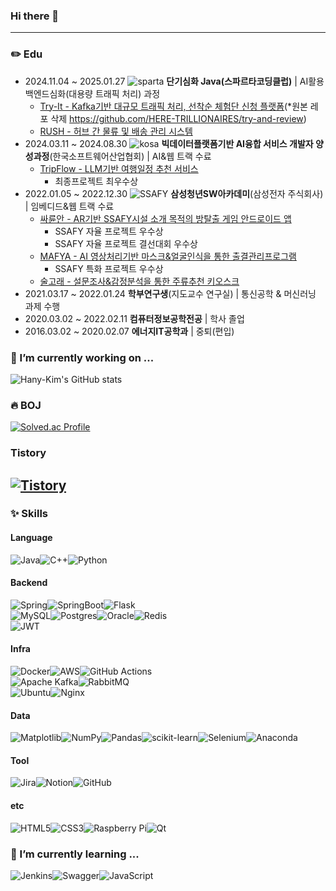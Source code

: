 ### Hi there 👋

<!--
**Hany-Kim/Hany-Kim** is a ✨ _special_ ✨ repository because its `README.md` (this file) appears on your GitHub profile.

Here are some ideas to get you started:

- 🔭 I’m currently working on ...
- 🌱 I’m currently learning ...
- 👯 I’m looking to collaborate on ...
- 🤔 I’m looking for help with ...
- 💬 Ask me about ...
- 📫 How to reach me: ...
- 😄 Pronouns: ...
- ⚡ Fun fact: ...
-->
---
### ✏️ Edu
* 2024.11.04 ~ 2025.01.27 ![sparta](https://img.shields.io/badge/sparta-E8344E) **단기심화 Java(스파르타코딩클럽)** | AI활용 백엔드심화(대용량 트래픽 처리) 과정
  * [Try-It - Kafka기반 대규모 트래픽 처리, 선착순 체험단 신청 플랫폼](https://github.com/Hany-Kim/try-and-review-myrepo?tab=readme-ov-file)(*원본 레포 삭제 https://github.com/HERE-TRILLIONAIRES/try-and-review)
  * [RUSH - 허브 간 물류 및 배송 관리 시스템](https://github.com/RUSH-1472/rush-logistic-system-2024)
* 2024.03.11 ~ 2024.08.30 ![kosa](https://img.shields.io/badge/kosa-195D8B) **빅데이터플랫폼기반 AI융합 서비스 개발자 양성과정**(한국소프트웨어산업협회) | AI&웹 트랙 수료
  * [TripFlow - LLM기반 여행일정 추천 서비스](https://github.com/orgs/KOSA-DDABONG/repositories)
    * 최종프로젝트 최우수상
* 2022.01.05 ~ 2022.12.30 ![SSAFY](https://img.shields.io/badge/SSAFY-1BB1E7) **삼성청년SW아카데미**(삼성전자 주식회사) | 임베디드&웹 트랙 수료
  * [싸륜안 - AR기반 SSAFY시설 소개 목적의 방탈출 게임 안드로이드 앱](https://github.com/Hany-Kim/ssaryunan/tree/main/7th_ssaryun-an-master)
    * SSAFY 자율 프로젝트 우수상
    * SSAFY 자율 프로젝트 결선대회 우수상
  * [MAFYA - AI 영상처리기반 마스크&얼굴인식을 통한 출결관리프로그램]()
    * SSAFY 특화 프로젝트 우수상
  * [술고래 - 설문조사&감정분석을 통한 주류추천 키오스크](https://github.com/Hany-Kim/alcohol_whale)
* 2021.03.17 ~ 2022.01.24 **학부연구생**(지도교수 연구실) | 통신공학 & 머신러닝 과제 수행
* 2020.03.02 ~ 2022.02.11 **컴퓨터정보공학전공** | 학사 졸업
* 2016.03.02 ~ 2020.02.07 **에너지IT공학과** | 중퇴(편입)

### 🔭 I’m currently working on ...
![Hany-Kim's GitHub stats](https://github-readme-stats.vercel.app/api?username=Hany-Kim\&bg_color=30,980000,003399\&title_color=fff\&text_color=fff)

### 🔥 BOJ
[![Solved.ac Profile](http://mazassumnida.wtf/api/v2/generate_badge?boj=kan)](https://solved.ac/kan/)

### Tistory
[![Tistory](https://img.shields.io/badge/Tistory-000000?logo=Tistory&logoColor=FFFFFF)](https://kansstory.tistory.com/)
---

<!-- <div align="center"> -->

### ✨ Skills

#### Language

![Java](https://img.shields.io/badge/java-%23ED8B00.svg?style=for-the-badge&logo=openjdk&logoColor=white)![C++](https://img.shields.io/badge/c++-%2300599C.svg?style=for-the-badge&logo=c%2B%2B&logoColor=white)![Python](https://img.shields.io/badge/python-3670A0?style=for-the-badge&logo=python&logoColor=ffdd54)
#### Backend <br> 
![Spring](https://img.shields.io/badge/spring-%236DB33F.svg?style=for-the-badge&logo=spring&logoColor=white)![SpringBoot](https://camo.githubusercontent.com/c5c6f5ba41163a05ef0c9aa47053749f7b2da2edaa4df9002af8345adcf8a9f0/68747470733a2f2f696d672e736869656c64732e696f2f62616467652f737072696e67626f6f742d3644423333463f7374796c653d666f722d7468652d6261646765266c6f676f3d737072696e67626f6f74266c6f676f436f6c6f723d7768697465)![Flask](https://img.shields.io/badge/flask-%23000.svg?style=for-the-badge&logo=flask&logoColor=white)<br>![MySQL](https://img.shields.io/badge/mysql-4479A1.svg?style=for-the-badge&logo=mysql&logoColor=white)![Postgres](https://img.shields.io/badge/postgres-%23316192.svg?style=for-the-badge&logo=postgresql&logoColor=white)![Oracle](https://img.shields.io/badge/Oracle-F80000?style=for-the-badge&logo=oracle&logoColor=white)![Redis](https://img.shields.io/badge/redis-%23DD0031.svg?style=for-the-badge&logo=redis&logoColor=white)<br>![JWT](https://img.shields.io/badge/JWT-black?style=for-the-badge&logo=JSON%20web%20tokens)
#### Infra<br>
![Docker](https://img.shields.io/badge/docker-%230db7ed.svg?style=for-the-badge&logo=docker&logoColor=white)![AWS](https://img.shields.io/badge/AWS-%23FF9900.svg?style=for-the-badge&logo=amazon-aws&logoColor=white)![GitHub Actions](https://img.shields.io/badge/github%20actions-%232671E5.svg?style=for-the-badge&logo=githubactions&logoColor=white)<br>![Apache Kafka](https://img.shields.io/badge/Apache%20Kafka-000?style=for-the-badge&logo=apachekafka)![RabbitMQ](https://img.shields.io/badge/-RabbitMQ-FF6600?style=flat&logo=rabbitmq&logoColor=white)<br>![Ubuntu](https://img.shields.io/badge/Ubuntu-E95420?style=for-the-badge&logo=ubuntu&logoColor=white)![Nginx](https://img.shields.io/badge/nginx-%23009639.svg?style=for-the-badge&logo=nginx&logoColor=white)
#### Data<br>
![Matplotlib](https://img.shields.io/badge/Matplotlib-%23ffffff.svg?style=for-the-badge&logo=Matplotlib&logoColor=black)![NumPy](https://img.shields.io/badge/numpy-%23013243.svg?style=for-the-badge&logo=numpy&logoColor=white)![Pandas](https://img.shields.io/badge/pandas-%23150458.svg?style=for-the-badge&logo=pandas&logoColor=white)![scikit-learn](https://img.shields.io/badge/scikit--learn-%23F7931E.svg?style=for-the-badge&logo=scikit-learn&logoColor=white)![Selenium](https://img.shields.io/badge/-selenium-%43B02A?style=for-the-badge&logo=selenium&logoColor=white)![Anaconda](https://img.shields.io/badge/Anaconda-%2344A833.svg?style=for-the-badge&logo=anaconda&logoColor=white)
#### Tool<br>
![Jira](https://img.shields.io/badge/jira-%230A0FFF.svg?style=for-the-badge&logo=jira&logoColor=white)![Notion](https://img.shields.io/badge/Notion-%23000000.svg?style=for-the-badge&logo=notion&logoColor=white)![GitHub](https://img.shields.io/badge/github-%23121011.svg?style=for-the-badge&logo=github&logoColor=white)
#### etc<br>
![HTML5](https://img.shields.io/badge/html5-%23E34F26.svg?style=for-the-badge&logo=html5&logoColor=white)![CSS3](https://img.shields.io/badge/css3-%231572B6.svg?style=for-the-badge&logo=css3&logoColor=white)![Raspberry Pi](https://img.shields.io/badge/-Raspberry_Pi-C51A4A?style=for-the-badge&logo=Raspberry-Pi)![Qt](https://img.shields.io/badge/Qt-%23217346.svg?style=for-the-badge&logo=Qt&logoColor=white)

### 🌱 I’m currently learning ...
![Jenkins](https://img.shields.io/badge/jenkins-%232C5263.svg?style=for-the-badge&logo=jenkins&logoColor=white)![Swagger](https://img.shields.io/badge/-Swagger-%23Clojure?style=for-the-badge&logo=swagger&logoColor=white)![JavaScript](https://img.shields.io/badge/javascript-%23323330.svg?style=for-the-badge&logo=javascript&logoColor=%23F7DF1E)
<!--</div>-->

